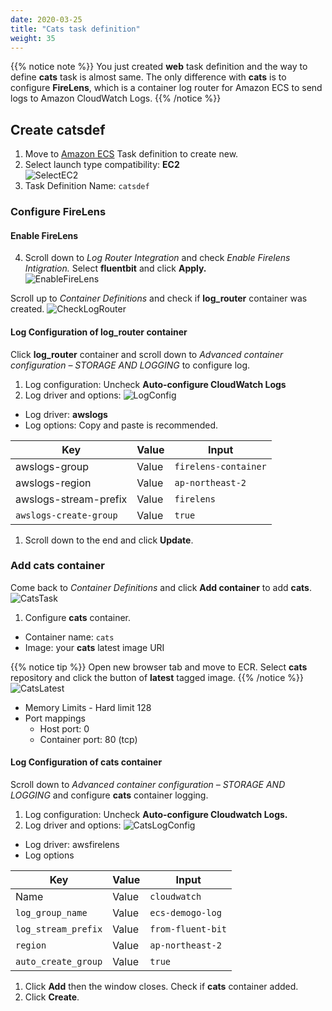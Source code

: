 ```yaml
---
date: 2020-03-25
title: "Cats task definition"
weight: 35
---
```


{{% notice note %}}
You just created **web** task definition and the way to define **cats** task is almost same. The only difference with **cats** is to configure **FireLens**, which is a container log router for Amazon ECS to send logs to Amazon CloudWatch Logs. 
{{% /notice %}}

## Create catsdef
1)	Move to [Amazon ECS](https://console.aws.amazon.com/ecs) Task definition to create new.  
2)	Select launch type compatibility: **EC2**  
![SelectEC2](/images/ecs/taskdef/taskdef_select_ec2.png)
3)	Task Definition Name: `catsdef`  

### Configure FireLens
#### Enable FireLens
4)	Scroll down to *Log Router Integration* and check *Enable Firelens Intigration.* Select **fluentbit** and click **Apply.**  
![EnableFireLens](/images/ecs/taskdef/enable_firelens.png)

Scroll up to *Container Definitions* and check if **log_router** container was created. 
![CheckLogRouter](/images/ecs/taskdef/taskdef_added_log_router.png)

#### Log Configuration of log_router container
Click **log_router** container and scroll down to *Advanced container configuration – STORAGE AND LOGGING* to configure log. 
1. Log configuration: Uncheck **Auto-configure CloudWatch Logs**
2. Log driver and options:
![LogConfig](/images/ecs/taskdef/taskdef_log_router_logging.png)
- Log driver: **awslogs**
- Log options: Copy and paste is recommended.
  
|Key|Value|Input|
|------|---|---|
|awslogs-group|Value|`firelens-container`|
|awslogs-region|Value|`ap-northeast-2`|
|awslogs-stream-prefix|Value|`firelens`|
|`awslogs-create-group`|Value|`true`|

1. Scroll down to the end and click **Update**. 

### Add cats container
Come back to *Container Definitions* and click **Add container** to add **cats**.
![CatsTask](/images/ecs/taskdef/taskdef_cats_uri.png)
1. Configure **cats** container. 
- Container name: `cats`
- Image: your **cats** latest image URI 

{{% notice tip %}}
Open new browser tab and move to ECR. Select **cats** repository and click the button of **latest** tagged image. 
{{% /notice %}}
![CatsLatest](/images/ecs/taskdef/taskdef_cats_latest_image.png)
- Memory Limits - Hard limit 128
- Port mappings
    + Host port: 0
    + Container port: 80 (tcp)

#### Log Configuration of cats container
Scroll down to *Advanced container configuration – STORAGE AND LOGGING* and configure **cats** container logging.
1. Log configuration: Uncheck **Auto-configure Cloudwatch Logs.**
2. Log driver and options: 
![CatsLogConfig](/images/ecs/taskdef/taskdef_cats_log_config.png)
- Log driver: awsfirelens
- Log options

|Key|Value|Input|
|------|---|---|
|Name|Value|`cloudwatch`|
|`log_group_name`|Value|`ecs-demogo-log`|
|`log_stream_prefix`|Value|`from-fluent-bit`|
|`region`|Value|`ap-northeast-2`|
|`auto_create_group`|Value|`true`|

1. Click **Add** then the window closes. Check if **cats** container added. 
2. Click **Create**. 